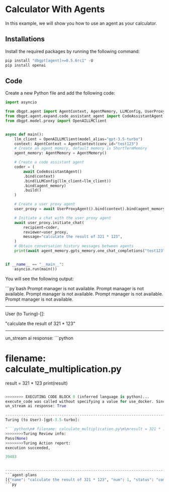 # Calculator With Agents

In this example, we will show you how to use an agent as your calculator.

## Installations

Install the required packages by running the following command:

```py
pip install "dbgpt[agent]>=0.5.6rc1" -U
pip install openai
```

## Code

Create a new Python file and add the following code:

```py
import asyncio

from dbgpt.agent import AgentContext, AgentMemory, LLMConfig, UserProxyAgent
from dbgpt.agent.expand.code_assistant_agent import CodeAssistantAgent
from dbgpt.model.proxy import OpenAILLMClient


async def main():
    llm_client = OpenAILLMClient(model_alias="gpt-3.5-turbo")
    context: AgentContext = AgentContext(conv_id="test123")
    # Create an agent memory, default memory is ShortTermMemory
    agent_memory: AgentMemory = AgentMemory()

    # Create a code assistant agent
    coder = (
        await CodeAssistantAgent()
        .bind(context)
        .bind(LLMConfig(llm_client=llm_client))
        .bind(agent_memory)
        .build()
    )

    # Create a user proxy agent
    user_proxy = await UserProxyAgent().bind(context).bind(agent_memory).build()

    # Initiate a chat with the user proxy agent
    await user_proxy.initiate_chat(
        recipient=coder,
        reviewer=user_proxy,
        message="calculate the result of 321 * 123",
    )
    # Obtain conversation history messages between agents
    print(await agent_memory.gpts_memory.one_chat_completions("test123"))


if __name__ == "__main__":
    asyncio.run(main())
```

You will see the following output:

```py`bash
Prompt manager is not available.
Prompt manager is not available.
Prompt manager is not available.
Prompt manager is not available.
Prompt manager is not available.

--------------------------------------------------------------------------------
User (to Turing)-[]:

"calculate the result of 321 * 123"

--------------------------------------------------------------------------------
un_stream ai response: ```python
# filename: calculate_multiplication.py

result = 321 * 123
print(result)
```py

>>>>>>>> EXECUTING CODE BLOCK 0 (inferred language is python)...
execute_code was called without specifying a value for use_docker. Since the python docker package is not available, code will be run natively. Note: this fallback behavior is subject to change
un_stream ai response: True

--------------------------------------------------------------------------------
Turing (to User)-[gpt-3.5-turbo]:

"```python\n# filename: calculate_multiplication.py\n\nresult = 321 * 123\nprint(result)\n```py"
>>>>>>>>Turing Review info: 
Pass(None)
>>>>>>>>Turing Action report: 
execution succeeded,

39483


--------------------------------------------------------------------------------
```agent-plans
[{"name": "calculate the result of 321 * 123", "num": 1, "status": "complete", "agent": "Human", "markdown": "```py-messages\n[{\"sender\": \"CodeEngineer\", \"receiver\": \"Human\", \"model\": \"gpt-3.5-turbo\", \"markdown\": \"```vis-code\\n{\\\"exit_success\\\": true, \\\"language\\\": \\\"python\\\", \\\"code\\\": [[\\\"python\\\", \\\"# filename: calculate_multiplication.py\\\\n\\\\nresult = 321 * 123\\\\nprint(result)\\\"]], \\\"log\\\": \\\"\\\\n39483\\\\n\\\"}\\n```py\"}]\n```"}]
```py
````